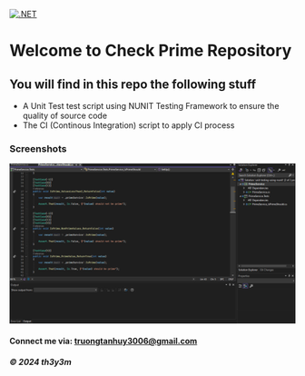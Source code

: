 [![.NET](https://github.com/th3y3m/unit-testing-using-nunit/actions/workflows/ci-script.yml/badge.svg)](https://github.com/th3y3m/unit-testing-using-nunit/actions/workflows/ci-script.yml)

# Welcome to Check Prime Repository

## You will find in this repo the following stuff

* A Unit Test test script using NUNIT Testing Framework to ensure the quality of source code
* The CI (Continous Integration) script to apply CI process

### Screenshots
![Source code and Unit Test](https://github.com/th3y3m/unit-testing-using-nunit/blob/main/screenshots/sourceCode.png)

#### Connect me via: truongtanhuy3006@gmail.com

##### &#169; 2024 th3y3m

